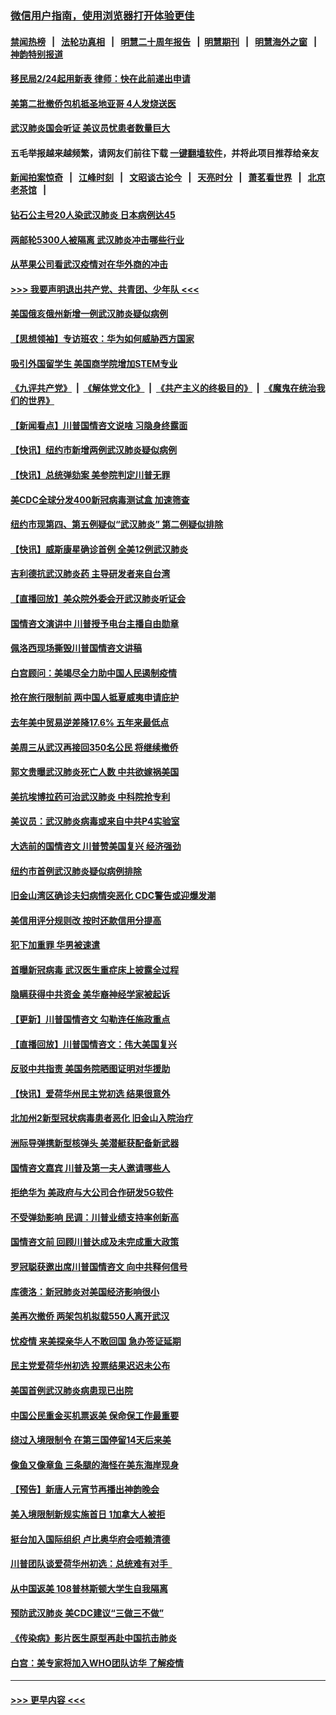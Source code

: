 ### [微信用户指南，使用浏览器打开体验更佳](https://github.com/gfw-breaker/banned-news1/blob/master/indexes/wechat-guide.md?t=0)
#### [禁闻热榜](热点新闻.md?t=0)  &nbsp;&nbsp;|&nbsp;&nbsp; [法轮功真相](https://github.com/gfw-breaker/truth/blob/master/README.md?t=0) &nbsp;&nbsp;|&nbsp;&nbsp; [明慧二十周年报告](https://github.com/gfw-breaker/mh-reports/blob/master/README.md?t=0) &nbsp;&nbsp;|&nbsp;&nbsp;[明慧期刊](https://github.com/gfw-breaker/mh-qikan) &nbsp;&nbsp;|&nbsp;&nbsp; [明慧海外之窗](https://github.com/gfw-breaker/mh-news/blob/master/README.md?t=0) &nbsp;&nbsp;|&nbsp;&nbsp; [神韵特别报道](https://github.com/gfw-breaker/mh-news/blob/master/shenyun.md?t=0)
#### [移民局2/24起用新表  律师：快在此前递出申请](../pages/nsc412/n11848220.md?t=02062002) 
#### [美第二批撤侨包机抵圣地亚哥 4人发烧送医](../pages/nsc412/n11847923.md?t=02062002) 
#### [武汉肺炎国会听证 美议员忧患者数量巨大](../pages/nsc412/n11844851.md?t=02062002) 
#### 五毛举报越来越频繁，请网友们前往下载 [一键翻墙软件](https://github.com/gfw-breaker/ssr-accounts)，并将此项目推荐给亲友
#### [新闻拍案惊奇](https://github.com/gfw-breaker/banned-news1/blob/master/pages/link4.md) &nbsp;&nbsp;|&nbsp;&nbsp; [江峰时刻](https://github.com/gfw-breaker/banned-news1/blob/master/pages/link4.md) &nbsp;&nbsp;|&nbsp;&nbsp; [文昭谈古论今](https://github.com/gfw-breaker/banned-news1/blob/master/pages/link4.md) &nbsp;&nbsp;|&nbsp;&nbsp; [天亮时分](https://github.com/gfw-breaker/banned-news1/blob/master/pages/link4.md) &nbsp;&nbsp;|&nbsp;&nbsp; [萧茗看世界](https://github.com/gfw-breaker/banned-news1/blob/master/pages/link4.md) &nbsp;&nbsp;|&nbsp;&nbsp; [北京老茶馆](https://github.com/gfw-breaker/banned-news1/blob/master/pages/link4.md) &nbsp;&nbsp;|&nbsp;&nbsp; 
#### [钻石公主号20人染武汉肺炎 日本病例达45](../pages/nsc412/n11847823.md?t=02062002) 
#### [两邮轮5300人被隔离 武汉肺炎冲击哪些行业](../pages/nsc412/n11847456.md?t=02062002) 
#### [从苹果公司看武汉疫情对在华外商的冲击](../pages/nsc412/n11847586.md?t=02062002) 
#### [>>> 我要声明退出共产党、共青团、少年队 <<<](https://github.com/begood0513/goodnews/blob/master/quit/letter.md) 
#### [美国俄亥俄州新增一例武汉肺炎疑似病例](../pages/nsc412/n11847714.md?t=02062002) 
#### [【思想领袖】专访班农：华为如何威胁西方国家](../pages/nsc412/n11847306.md?t=02062002) 
#### [吸引外国留学生 美国商学院增加STEM专业](../pages/nsc412/n11847417.md?t=02062002) 
#### [《九评共产党》](https://github.com/begood0513/9ping.md/blob/master/README.md) &nbsp;|&nbsp; [《解体党文化》](../../../../jtdwh.md/blob/master/README.md)  &nbsp;|&nbsp; [《共产主义的终极目的》](../../../../gczydzjmd.md/blob/master/README.md) &nbsp;|&nbsp; [《魔鬼在统治我们的世界》](../../../../mgztzwmdsj.md/blob/master/README.md) 
#### [【新闻看点】川普国情咨文说啥 习隐身终露面](../pages/nsc412/n11847016.md?t=02062002) 
#### [【快讯】纽约市新增两例武汉肺炎疑似病例](../pages/nsc412/n11847250.md?t=02062002) 
#### [【快讯】总统弹劾案 美参院判定川普无罪](../pages/nsc412/n11847316.md?t=02062002) 
#### [美CDC全球分发400新冠病毒测试盒 加速筛查](../pages/nsc412/n11847260.md?t=02062002) 
#### [纽约市现第四、第五例疑似“武汉肺炎”   第二例疑似排除](../pages/nsc412/n11847332.md?t=02062002) 
#### [【快讯】威斯康星确诊首例 全美12例武汉肺炎](../pages/nsc412/n11847162.md?t=02062002) 
#### [吉利德抗武汉肺炎药 主导研发者来自台湾](../pages/nsc412/n11847064.md?t=02062002) 
#### [【直播回放】美众院外委会开武汉肺炎听证会](../pages/nsc412/n11846727.md?t=02062002) 
#### [国情咨文演讲中 川普授予电台主播自由勋章](../pages/nsc412/n11846815.md?t=02062002) 
#### [佩洛西现场撕毁川普国情咨文讲稿](../pages/nsc412/n11846724.md?t=02062002) 
#### [白宫顾问：美竭尽全力助中国人民遏制疫情](../pages/nsc412/n11846756.md?t=02062002) 
#### [抢在旅行限制前 两中国人抵夏威夷申请庇护](../pages/nsc412/n11846866.md?t=02062002) 
#### [去年美中贸易逆差降17.6% 五年来最低点](../pages/nsc412/n11846755.md?t=02062002) 
#### [美周三从武汉再接回350名公民 将继续撤侨](../pages/nsc412/n11846705.md?t=02062002) 
#### [郭文贵曝武汉肺炎死亡人数 中共欲嫁祸美国](../pages/nsc412/n11846240.md?t=02062002) 
#### [美抗埃博拉药可治武汉肺炎 中科院抢专利](../pages/nsc412/n11846409.md?t=02062002) 
#### [美议员：武汉肺炎病毒或来自中共P4实验室](../pages/nsc412/n11846043.md?t=02062002) 
#### [大选前的国情咨文 川普赞美国复兴 经济强劲](../pages/nsc412/n11845526.md?t=02062002) 
#### [纽约市首例武汉肺炎疑似病例排除](../pages/nsc412/n11844989.md?t=02062002) 
#### [旧金山湾区确诊夫妇病情突恶化 CDC警告或迎爆发潮](../pages/nsc412/n11845730.md?t=02062002) 
#### [美信用评分规则改  按时还款信用分提高](../pages/nsc412/n11845488.md?t=02062002) 
#### [犯下加重罪 华男被速遣](../pages/nsc412/n11845476.md?t=02062002) 
#### [首曝新冠病毒 武汉医生重症床上披露全过程](../pages/nsc412/n11845150.md?t=02062002) 
#### [隐瞒获得中共资金 美华裔神经学家被起诉](../pages/nsc412/n11844879.md?t=02062002) 
#### [【更新】川普国情咨文 勾勒连任施政重点](../pages/nsc412/n11845223.md?t=02062002) 
#### [【直播回放】川普国情咨文：伟大美国复兴](../pages/nsc412/n11842079.md?t=02062002) 
#### [反驳中共指责 美国务院晒图证明对华援助](../pages/nsc412/n11844859.md?t=02062002) 
#### [【快讯】爱荷华州民主党初选 结果很意外](../pages/nsc412/n11844878.md?t=02062002) 
#### [北加州2新型冠状病毒患者恶化 旧金山入院治疗](../pages/nsc412/n11844842.md?t=02062002) 
#### [洲际导弹携新型核弹头 美潜艇获配备新武器](../pages/nsc412/n11844680.md?t=02062002) 
#### [国情咨文嘉宾 川普及第一夫人邀请哪些人](../pages/nsc412/n11844712.md?t=02062002) 
#### [拒绝华为 美政府与大公司合作研发5G软件](../pages/nsc412/n11844625.md?t=02062002) 
#### [不受弹劾影响 民调：川普业绩支持率创新高](../pages/nsc412/n11844622.md?t=02062002) 
#### [国情咨文前 回顾川普达成及未完成重大政策](../pages/nsc412/n11844581.md?t=02062002) 
#### [罗冠聪获邀出席川普国情咨文 向中共释何信号](../pages/nsc412/n11844355.md?t=02062002) 
#### [库德洛：新冠肺炎对美国经济影响很小](../pages/nsc412/n11844418.md?t=02062002) 
#### [美再次撤侨 两架包机拟载550人离开武汉](../pages/nsc412/n11844407.md?t=02062002) 
#### [忧疫情 来美探亲华人不敢回国 急办签证延期](../pages/nsc412/n11843344.md?t=02062002) 
#### [民主党爱荷华州初选 投票结果迟迟未公布](../pages/nsc412/n11844207.md?t=02062002) 
#### [美国首例武汉肺炎病患现已出院](../pages/nsc412/n11842740.md?t=02062002) 
#### [中国公民重金买机票返美 保命保工作最重要](../pages/nsc412/n11843282.md?t=02062002) 
#### [绕过入境限制令  在第三国停留14天后来美](../pages/nsc412/n11843341.md?t=02062002) 
#### [像鱼又像章鱼 三条腿的海怪在美东海岸现身](../pages/nsc412/n11843092.md?t=02062002) 
#### [【预告】新唐人元宵节再播出神韵晚会](../pages/nsc412/n11843192.md?t=02062002) 
#### [美入境限制新规实施首日 1加拿大人被拒](../pages/nsc412/n11843058.md?t=02062002) 
#### [挺台加入国际组织 卢比奥华府会唔赖清德](../pages/nsc412/n11843023.md?t=02062002) 
#### [川普团队谈爱荷华州初选：总统难有对手  ](../pages/nsc412/n11842867.md?t=02062002) 
#### [从中国返美 108普林斯顿大学生自我隔离](../pages/nsc412/n11842714.md?t=02062002) 
#### [预防武汉肺炎 美CDC建议“三做三不做”](../pages/nsc412/n11842700.md?t=02062002) 
#### [《传染病》影片医生原型再赴中国抗击肺炎](../pages/nsc412/n11842626.md?t=02062002) 
#### [白宫：美专家将加入WHO团队访华 了解疫情](../pages/nsc412/n11842198.md?t=02062002) 

----
#### [ >>> 更早内容 <<< ](../indexes/nsc412-earlier.md)
